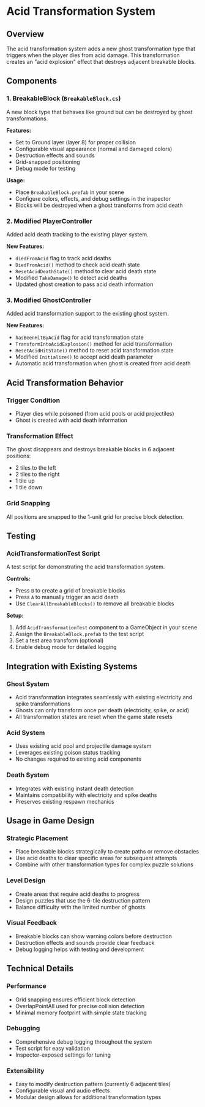 # Acid Transformation System

## Overview
The acid transformation system adds a new ghost transformation type that triggers when the player dies from acid damage. This transformation creates an "acid explosion" effect that destroys adjacent breakable blocks.

## Components

### 1. BreakableBlock (`BreakableBlock.cs`)
A new block type that behaves like ground but can be destroyed by ghost transformations.

**Features:**
- Set to Ground layer (layer 8) for proper collision
- Configurable visual appearance (normal and damaged colors)
- Destruction effects and sounds
- Grid-snapped positioning
- Debug mode for testing

**Usage:**
- Place `BreakableBlock.prefab` in your scene
- Configure colors, effects, and debug settings in the inspector
- Blocks will be destroyed when a ghost transforms from acid death

### 2. Modified PlayerController
Added acid death tracking to the existing player system.

**New Features:**
- `diedFromAcid` flag to track acid deaths
- `DiedFromAcid()` method to check acid death state
- `ResetAcidDeathState()` method to clear acid death state
- Modified `TakeDamage()` to detect acid deaths
- Updated ghost creation to pass acid death information

### 3. Modified GhostController
Added acid transformation support to the existing ghost system.

**New Features:**
- `hasBeenHitByAcid` flag for acid transformation state
- `TransformIntoAcidExplosion()` method for acid transformation
- `ResetAcidHitState()` method to reset acid transformation state
- Modified `Initialize()` to accept acid death parameter
- Automatic acid transformation when ghost is created from acid death

## Acid Transformation Behavior

### Trigger Condition
- Player dies while poisoned (from acid pools or acid projectiles)
- Ghost is created with acid death information

### Transformation Effect
The ghost disappears and destroys breakable blocks in 6 adjacent positions:
- 2 tiles to the left
- 2 tiles to the right  
- 1 tile up
- 1 tile down

### Grid Snapping
All positions are snapped to the 1-unit grid for precise block detection.

## Testing

### AcidTransformationTest Script
A test script for demonstrating the acid transformation system.

**Controls:**
- Press `B` to create a grid of breakable blocks
- Press `A` to manually trigger an acid death
- Use `ClearAllBreakableBlocks()` to remove all breakable blocks

**Setup:**
1. Add `AcidTransformationTest` component to a GameObject in your scene
2. Assign the `BreakableBlock.prefab` to the test script
3. Set a test area transform (optional)
4. Enable debug mode for detailed logging

## Integration with Existing Systems

### Ghost System
- Acid transformation integrates seamlessly with existing electricity and spike transformations
- Ghosts can only transform once per death (electricity, spike, or acid)
- All transformation states are reset when the game state resets

### Acid System
- Uses existing acid pool and projectile damage system
- Leverages existing poison status tracking
- No changes required to existing acid components

### Death System
- Integrates with existing instant death detection
- Maintains compatibility with electricity and spike deaths
- Preserves existing respawn mechanics

## Usage in Game Design

### Strategic Placement
- Place breakable blocks strategically to create paths or remove obstacles
- Use acid deaths to clear specific areas for subsequent attempts
- Combine with other transformation types for complex puzzle solutions

### Level Design
- Create areas that require acid deaths to progress
- Design puzzles that use the 6-tile destruction pattern
- Balance difficulty with the limited number of ghosts

### Visual Feedback
- Breakable blocks can show warning colors before destruction
- Destruction effects and sounds provide clear feedback
- Debug logging helps with testing and development

## Technical Details

### Performance
- Grid snapping ensures efficient block detection
- OverlapPointAll used for precise collision detection
- Minimal memory footprint with simple state tracking

### Debugging
- Comprehensive debug logging throughout the system
- Test script for easy validation
- Inspector-exposed settings for tuning

### Extensibility
- Easy to modify destruction pattern (currently 6 adjacent tiles)
- Configurable visual and audio effects
- Modular design allows for additional transformation types 